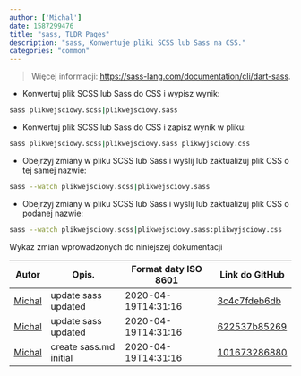 ```yaml
---
author: ['Michal']
date: 1587299476
title: "sass, TLDR Pages"
description: "sass, Konwertuje pliki SCSS lub Sass na CSS."
categories: "common"
---
```

> Więcej informacji: <https://sass-lang.com/documentation/cli/dart-sass>.

- Konwertuj plik SCSS lub Sass do CSS i wypisz wynik:

```bash
sass plikwejsciowy.scss|plikwejsciowy.sass
```

- Konwertuj plik SCSS lub Sass do CSS i zapisz wynik w pliku:

```bash
sass plikwejsciowy.scss|plikwejsciowy.sass plikwyjsciowy.css
```

- Obejrzyj zmiany w pliku SCSS lub Sass i wyślij lub zaktualizuj plik CSS o tej samej nazwie:

```bash
sass --watch plikwejsciowy.scss|plikwejsciowy.sass
```

- Obejrzyj zmiany w pliku SCSS lub Sass i wyślij lub zaktualizuj plik CSS o podanej nazwie:

```bash
sass --watch plikwejsciowy.scss|plikwejsciowy.sass:plikwyjsciowy.css
```
Wykaz zmian wprowadzonych do niniejszej dokumentacji


Autor | Opis. | Format daty ISO 8601 | Link do GitHub
------|-----|-----|-----
[Michal](mailto:mich.biesiada@gmail.com) | update sass updated | 2020-04-19T14:31:16 | [3c4c7fdeb6db](https://github.com/tldr-pages/tldr/commit/3c4c7fdeb6db39ecccd7660f5193215d4cc066aa)
[Michal](mailto:mich.biesiada@gmail.com) | update sass updated | 2020-04-19T14:31:16 | [622537b85269](https://github.com/tldr-pages/tldr/commit/622537b85269c640c95d02db8aef7a0a377970a7)
[Michal](mailto:mich.biesiada@gmail.com) | create sass.md initial | 2020-04-19T14:31:16 | [101673286880](https://github.com/tldr-pages/tldr/commit/10167328688037b46f91fcbb6463c1633a9c771a)

